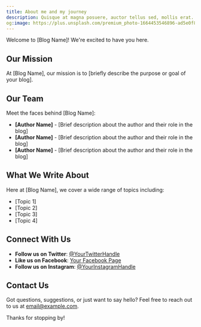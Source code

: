 ```yaml
---
title: About me and my journey
description: Quisque at magna posuere, auctor tellus sed, mollis erat. Pellentesque posuere non nulla sed dictum. Suspendisse ultricies massa enim, pulvinar luctus orci porttitor sed. Integer commodo lectus sed nunc hendrerit imperdiet. Integer interdum eu nibh sed sollicitudin. Donec in quam in ante consequat bibendum. Proin mattis leo et risus auctor, eget semper leo lacinia. Duis sem justo, vulputate quis tellus a, dapibus euismod tellus.
og:image: https://plus.unsplash.com/premium_photo-1664453546896-ad5e0f895eab?q=80&w=2832&auto=format&fit=crop&ixlib=rb-4.0.3&ixid=M3wxMjA3fDB8MHxwaG90by1wYWdlfHx8fGVufDB8fHx8fA%3D%3D
---
```


Welcome to [Blog Name]! We're excited to have you here.

## Our Mission

At [Blog Name], our mission is to [briefly describe the purpose or goal of your blog].

## Our Team

Meet the faces behind [Blog Name]:

- **[Author Name]** - [Brief description about the author and their role in the blog]
- **[Author Name]** - [Brief description about the author and their role in the blog]
- **[Author Name]** - [Brief description about the author and their role in the blog]

## What We Write About

Here at [Blog Name], we cover a wide range of topics including:

- [Topic 1]
- [Topic 2]
- [Topic 3]
- [Topic 4]

## Connect With Us

- **Follow us on Twitter**: [@YourTwitterHandle](https://twitter.com/YourTwitterHandle)
- **Like us on Facebook**: [Your Facebook Page](https://www.facebook.com/yourpage)
- **Follow us on Instagram**: [@YourInstagramHandle](https://www.instagram.com/YourInstagramHandle)

## Contact Us

Got questions, suggestions, or just want to say hello? Feel free to reach out to us at [email@example.com](mailto:email@example.com).

Thanks for stopping by!
